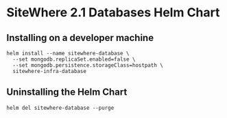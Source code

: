 # SiteWhere 2.1 Databases Helm Chart

## Installing on a developer machine

```console
helm install --name sitewhere-database \
  --set mongodb.replicaSet.enabled=false \
  --set mongodb.persistence.storageClass=hostpath \
  sitewhere-infra-database
```

## Uninstalling the Helm Chart

```console
helm del sitewhere-database --purge
```
